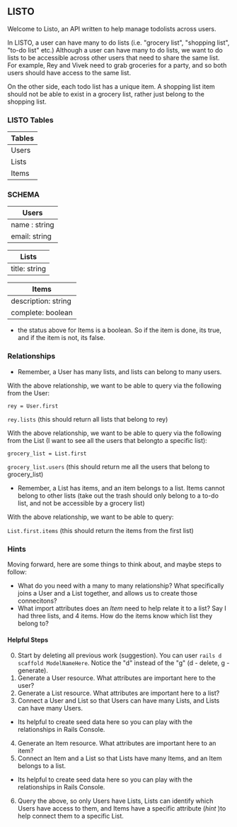 ## LISTO
Welcome to Listo, an API written to help manage todolists across users. 

In LISTO, a user can have many to do lists (i.e. "grocery list", "shopping list", "to-do list" etc.) Although a user can have many to do lists, we want to do lists to be accessible across other users that need to share the same list. For example, Rey and Vivek need to grab groceries for a party, and so both users should have access to the same list.

On the other side, each todo list has a unique item. A shopping list item should not be able to exist in a grocery list, rather just belong to the shopping list. 

### LISTO Tables

| Tables        |
| ------------- |
| Users         |
| Lists         |
| Items         |

### SCHEMA

| Users         |
| ------------- |
| name : string |
| email: string |

| Lists         |
| ------------- |
| title: string |


| Items               |
| --------------------|
| description: string |
| complete: boolean   |


* the status above for Items is a boolean. So if the item is done, its true, and if the item is not, its false. 
### Relationships

* Remember, a User has many lists, and lists can belong to many users.

With the above relationship, we want to be able to query via the following from the User:

`rey = User.first`

`rey.lists` (this should return all lists that belong to rey)

With the above relationship, we want to be able to query via the following from the List (I want to see all the users that belongto a specific list):

`grocery_list = List.first`

`grocery_list.users` (this should return me all the users that belong to grocery_list)

* Remember, a List has items, and an item belongs to a list. Items cannot belong to other lists (take out the trash should only belong to a to-do list, and not be accessible by a grocery list)

With the above relationship, we want to be able to query:

`List.first.items` (this should return the items from the first list)

### Hints
Moving forward, here are some things to think about, and maybe steps to follow:

  * What do you need with a many to many relationship? What specifically joins a User and a List together, and allows us to create those connecitons?
  * What import attributes does an *Item* need to help relate it to a list? Say I had three lists, and 4 items. How do the items know which list they belong to?

#### Helpful Steps
0. Start by deleting all previous work (suggestion). You can user `rails d scaffold ModelNameHere`. Notice the "d" instead of the "g" (d - delete, g - generate).
1. Generate a User resource. What attributes are important here to the user?
2. Generate a List resource. What attributes are important here to a list?
3. Connect a User and List so that Users can have many Lists, and Lists can have many Users.
  * Its helpful to create seed data here so you can play with the relationships in Rails Console.
4. Generate an Item resource. What attributes are important here to an item?
5. Connect an Item and a List so that Lists have many Items, and an Item belongs to a list.
  * Its helpful to create seed data here so you can play with the relationships in Rails Console.
6. Query the above, so only Users have Lists, Lists can identify which Users have access to them, and Items have a specific attribute (*hint* )to help connect them to a specific List.
